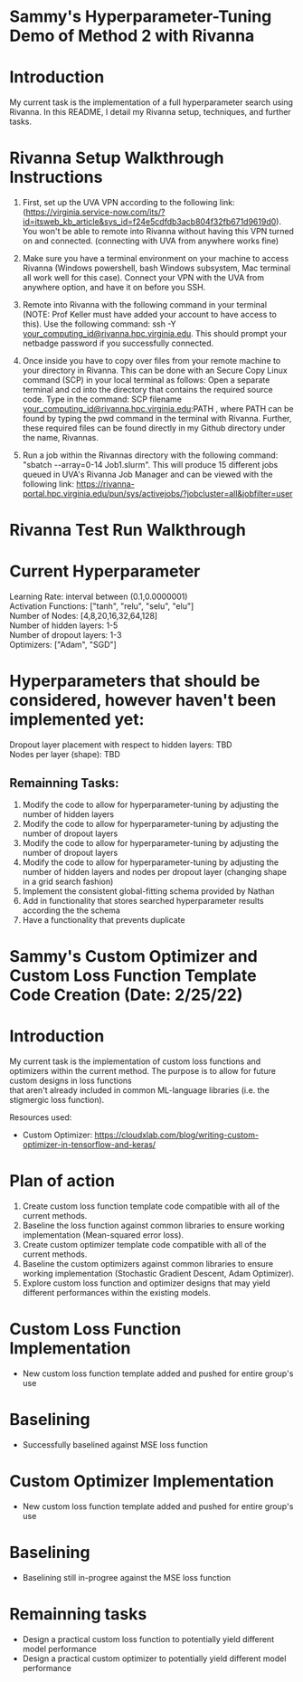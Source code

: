 # Sammy's Hyperparameter-Tuning Demo of Method 2 with Rivanna

# Introduction
My current task is the implementation of a full hyperparameter search using Rivanna. In this README, I detail my Rivanna setup, techniques, and further tasks.

# Rivanna Setup Walkthrough Instructions
1. First, set up the UVA VPN according to the following link:(https://virginia.service-now.com/its/?id=itsweb_kb_article&sys_id=f24e5cdfdb3acb804f32fb671d9619d0). You won't be able to remote into Rivanna without having this VPN turned on and connected. (connecting with UVA from anywhere works fine)

2. Make sure you have a terminal environment on your machine to access Rivanna (Windows powershell, bash Windows subsystem, Mac terminal all work well for this case). Connect your VPN with the UVA from anywhere option, and have it on before you SSH.

3. Remote into Rivanna with the following command in your terminal (NOTE: Prof Keller must have added your account to have access to this). Use the following command: ssh -Y your_computing_id@rivanna.hpc.virginia.edu. This should prompt your netbadge password if you successfully connected.

4. Once inside you have to copy over files from your remote machine to your directory in Rivanna. This can be done with an Secure Copy Linux command (SCP) in your local terminal as follows: Open a separate terminal and cd into the directory that contains the required source code. Type in the command: SCP filename your_computing_id@rivanna.hpc.virginia.edu:PATH , where PATH can be found by typing the pwd command in the terminal with Rivanna. Further, these required files can be found directly in my Github directory under the name, Rivannas.

4. Run a job within the Rivannas directory with the following command: "sbatch --array=0-14 Job1.slurm". This will produce 15 different jobs queued in UVA's Rivanna Job Manager and can be viewed with the following link: https://rivanna-portal.hpc.virginia.edu/pun/sys/activejobs/?jobcluster=all&jobfilter=user

# Rivanna Test Run Walkthrough

# Current Hyperparameter 
Learning Rate: interval between (0.1,0.0000001) <br />
Activation Functions: ["tanh", "relu", "selu", "elu"] <br />
Number of Nodes: [4,8,20,16,32,64,128] <br />
Number of hidden layers: 1-5 <br />
Number of dropout layers: 1-3 <br />
Optimizers: ["Adam", "SGD"] <br />

# Hyperparameters that should be considered, however haven't been implemented yet:
Dropout layer placement with respect to hidden layers: TBD <br />
Nodes per layer (shape): TBD <br />


## Remainning Tasks:
 1. Modify the code to allow for hyperparameter-tuning by adjusting the number of hidden layers
 2. Modify the code to allow for hyperparameter-tuning by adjusting the number of dropout layers
 3. Modify the code to allow for hyperparameter-tuning by adjusting the number of dropout layers
 4. Modify the code to allow for hyperparameter-tuning by adjusting the number of hidden layers and nodes per dropout layer (changing shape in a grid search fashion)
 5. Implement the consistent global-fitting schema provided by Nathan
 6. Add in functionality that stores searched hyperparameter results according the the schema
 7. Have a functionality that prevents duplicate 


# Sammy's Custom Optimizer and Custom Loss Function Template Code Creation (Date: 2/25/22)

# Introduction
My current task is the implementation of custom loss functions and optimizers within the current method. The purpose is to allow for future custom designs in loss functions <br />
that aren't already included in common ML-language libraries (i.e. the stigmergic loss function). <br />

Resources used:
- Custom Optimizer: https://cloudxlab.com/blog/writing-custom-optimizer-in-tensorflow-and-keras/ 

# Plan of action
1. Create custom loss function template code compatible with all of the current methods.
2. Baseline the loss function against common libraries to ensure working implementation (Mean-squared error loss).
3. Create custom optimizer template code compatible with all of the current methods.
4. Baseline the custom optimizers against common libraries to ensure working implementation (Stochastic Gradient Descent, Adam Optimizer).
5. Explore custom loss function and optimizer designs that may yield different performances within the existing models. 

# Custom Loss Function Implementation 
- New custom loss function template added and pushed for entire group's use

# Baselining 
- Successfully baselined against MSE loss function

# Custom Optimizer Implementation 
- New custom loss function template added and pushed for entire group's use

# Baselining 
- Baselining still in-progree against the MSE loss function 


# Remainning tasks
- Design a practical custom loss function to potentially yield different model performance
- Design a practical custom optimizer to potentially yield different model performance





